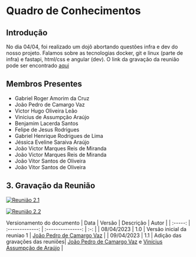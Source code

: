 # Quadro de Conhecimentos
## Introdução
  No dia 04/04, foi realizado um dojô abortando questões infra e dev do nosso projeto. Falamos sobre as tecnologias docker, git e linux (parte de infra) e fastapi, html/css e angular (dev).
  O link da gravação da reunião pode ser encontrado [aqui]()

## Membros Presentes
  - Gabriel Roger Amorim da Cruz
  - João Pedro de Camargo Vaz
  - Victor Hugo Oliveira Leão
  - Vinicius de Assumpção Araújo
  - Benjamim Lacerda Santos
  - Felipe de Jesus Rodrigues
  - Gabriel Henrique Rodrigues de Lima
  - Jéssica Eveline Saraiva Araújo
  - João Victor Marques Reis de Miranda
  - João Victor Marques Reis de Miranda
  - João Vitor Santos de Oliveira
  - João Vitor Santos de Oliveira

## 3. Gravação da Reunião

[![Reunião 2.1](https://img.youtube.com/vi/soGV7i6mD1U/0.jpg)](https://www.youtube.com/watch?v=soGV7i6mD1U)

[![Reunião 2.2](https://img.youtube.com/vi/rWX1IPWtppw/0.jpg)](https://www.youtube.com/watch?v=rWX1IPWtppw)

Versionamento do documento
| Data | Versão | Descrição | Autor |
| :-----: | :-------------: | :---------------: | :-: |
| 08/04/2023 | 1.0 | Versão inicial da reuniao 1 | [João Pedro de Camargo Vaz](github.com/JoaoPedro0803) |
| 09/04/2023 | 1.1 | Adição das gravações das reuniões| [João Pedro de Camargo Vaz](github.com/JoaoPedro0803) e [Vinícius Assumpção de Araújo](github.com/viniman27) |






